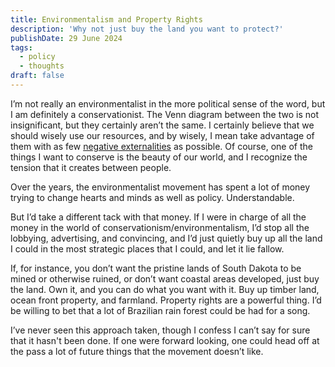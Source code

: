 ```yaml
---
title: Environmentalism and Property Rights
description: 'Why not just buy the land you want to protect?'
publishDate: 29 June 2024
tags:
  - policy
  - thoughts
draft: false
---
```


I’m not really an environmentalist in the more political sense of the word, but I am definitely a conservationist. The Venn diagram between the two is not insignificant, but they certainly aren’t the same. I certainly believe that we should wisely use our resources, and by  wisely, I mean take advantage of them with as few [negative externalities](https://en.wikipedia.org/wiki/Externality) as possible. Of course, one of the things I want to conserve is the beauty of our world, and I recognize the tension that it creates between people.

Over the years, the environmentalist movement has spent a lot of money trying to change hearts and minds as well as policy. Understandable.

But I’d take a different tack with that money.  If I were in charge of all the money in the world of conservationism/environmentalism, I’d stop all the lobbying, advertising, and convincing, and I’d just quietly buy up all the land I could in the most strategic places that I could, and let it lie fallow.

If, for instance, you don’t want the pristine lands of South Dakota to be mined or otherwise ruined, or don’t want coastal areas developed, just buy the land. Own it, and you can do what you want with it.  Buy up timber land, ocean front property, and farmland.  Property rights are a powerful thing. I’d be willing to bet that a lot of Brazilian rain forest could be had for a song.

I’ve never seen this approach taken, though I confess I can’t say for sure that it hasn't been done.  If one were forward looking, one could head off at the pass a lot of future things that the movement doesn’t like.